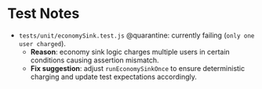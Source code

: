 # Test Notes

- `tests/unit/economySink.test.js` @quarantine: currently failing (`only one user charged`).
  - **Reason**: economy sink logic charges multiple users in certain conditions causing assertion mismatch.
  - **Fix suggestion**: adjust `runEconomySinkOnce` to ensure deterministic charging and update test expectations accordingly.
